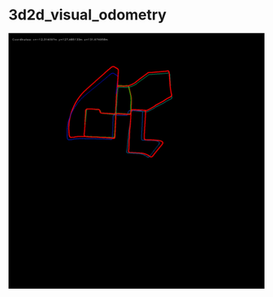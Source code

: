 # 3d2d_visual_odometry

![Kitti-00](https://github.com/pmec-home/3d2d_visual_odometry/blob/main/00.png)
